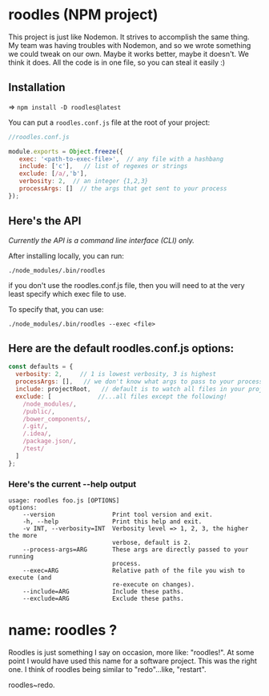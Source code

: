 

# roodles (NPM project)

This project is just like Nodemon. It strives to accomplish the same thing.
My team was having troubles with Nodemon, and so we wrote something we 
could tweak on our own. Maybe it works better, maybe it doesn't. We think it does.
All the code is in one file, so you can steal it easily :)


## Installation

=> ```npm install -D roodles@latest```

You can put a ```roodles.conf.js``` file at the root of your project:

```js
//roodles.conf.js

module.exports = Object.freeze({
   exec: '<path-to-exec-file>',  // any file with a hashbang
   include: ['c'],   // list of regexes or strings
   exclude: [/a/,'b'],
   verbosity: 2,  // an integer {1,2,3}
   processArgs: []  // the args that get sent to your process
});

```


## Here's the API

_Currently the API is a command line interface (CLI) only._

After installing locally, you can run:

```terminal
./node_modules/.bin/roodles 
```

if you don't use the roodles.conf.js file, then you will need to
at the very least specify which exec file to use.

To specify that, you can use:

```terminal
./node_modules/.bin/roodles --exec <file>
```

## Here are the default roodles.conf.js options:

```js
const defaults = {
  verbosity: 2,     // 1 is lowest verbosity, 3 is highest
  processArgs: [],   // we don't know what args to pass to your process!
  include: projectRoot,   // default is to watch all files in your project
  exclude: [             //...all files except the following!
    /node_modules/,
    /public/,
    /bower_components/,
    /.git/,
    /.idea/,
    /package.json/,
    /test/
  ]
};

```


### Here's the current --help output

```console
usage: roodles foo.js [OPTIONS]
options:
    --version                Print tool version and exit.
    -h, --help               Print this help and exit.
    -v INT, --verbosity=INT  Verbosity level => 1, 2, 3, the higher the more
                             verbose, default is 2.
    --process-args=ARG       These args are directly passed to your running
                             process.
    --exec=ARG               Relative path of the file you wish to execute (and
                             re-execute on changes).
    --include=ARG            Include these paths.
    --exclude=ARG            Exclude these paths.

```


# name: roodles ?

Roodles is just something I say on occasion, more like: "roodles!". 
At some point I would have used this name for a software project.
This was the right one. I think of roodles being similar to "redo"...like, "restart". 

roodles~redo.
